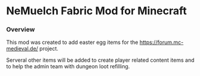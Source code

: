 # NeMuelch Fabric Mod for Minecraft
### Overview
This mod was created to add easter egg items for the https://forum.mc-medieval.de/ project.

Serveral other items will be added to create player related content items and to help the admin team with dungeon loot refilling.

